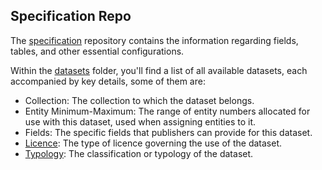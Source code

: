 ## Specification Repo

The [specification](https://github.com/digital-land/specification) repository contains the information regarding fields, tables, and other essential configurations.

Within the [datasets](https://github.com/digital-land/specification/tree/main/content/dataset) folder, you'll find a list of all available datasets, each accompanied by key details, some of them are:

* Collection: The collection to which the dataset belongs.
* Entity Minimum-Maximum: The range of entity numbers allocated for use with this dataset, used when assigning entities to it.
* Fields: The specific fields that publishers can provide for this dataset.
* [Licence](https://datasette.planning.data.gov.uk/digital-land/licence): The type of licence governing the use of the dataset.
* [Typology](https://github.com/digital-land/specification/blob/40c777610a8e292145635ff875203145ee5f1e49/specification/typology.csv): The classification or typology of the dataset.